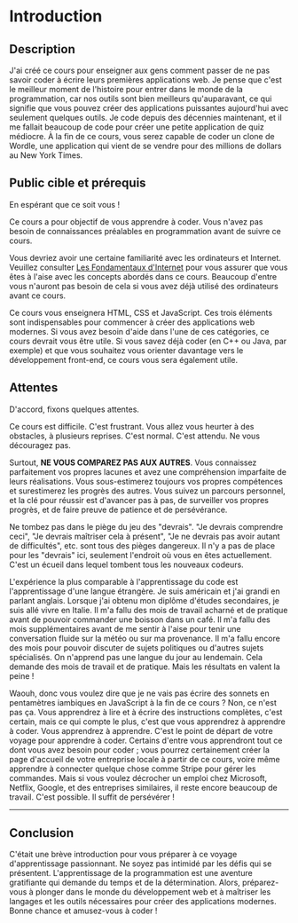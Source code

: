 # Introduction

## Description

J'ai créé ce cours pour enseigner aux gens comment passer de ne pas savoir coder à écrire leurs premières applications web. Je pense que c'est le meilleur moment de l'histoire pour entrer dans le monde de la programmation, car nos outils sont bien meilleurs qu'auparavant, ce qui signifie que vous pouvez créer des applications puissantes aujourd'hui avec seulement quelques outils. Je code depuis des décennies maintenant, et il me fallait beaucoup de code pour créer une petite application de quiz médiocre. À la fin de ce cours, vous serez capable de coder un clone de Wordle, une application qui vient de se vendre pour des millions de dollars au New York Times.

## Public cible et prérequis

En espérant que ce soit vous !

Ce cours a pour objectif de vous apprendre à coder. Vous n'avez pas besoin de connaissances préalables en programmation avant de suivre ce cours.

Vous devriez avoir une certaine familiarité avec les ordinateurs et Internet. Veuillez consulter [Les Fondamentaux d'Internet][internet-fundamentals] pour vous assurer que vous êtes à l'aise avec les concepts abordés dans ce cours. Beaucoup d'entre vous n'auront pas besoin de cela si vous avez déjà utilisé des ordinateurs avant ce cours.

Ce cours vous enseignera HTML, CSS et JavaScript. Ces trois éléments sont indispensables pour commencer à créer des applications web modernes. Si vous avez besoin d'aide dans l'une de ces catégories, ce cours devrait vous être utile. Si vous savez déjà coder (en C++ ou Java, par exemple) et que vous souhaitez vous orienter davantage vers le développement front-end, ce cours vous sera également utile.

<!-- ## Configuration

Ce cours fonctionne et a été testé à la fois sur macOS et Windows 10. Il fonctionnera également très bien sur Linux (il vous suffit de suivre les instructions pour macOS). Vous n'avez pas besoin d'un ordinateur particulièrement puissant pour suivre ce cours. 8 Go de RAM suffiront amplement, et vous pourrez probablement vous en sortir avec moins.

- Bien que vous ne soyez pas obligé d'utiliser [Visual Studio Code][vsc], c'est l'outil que j'utiliserai, et je vous donnerai des astuces amusantes tout au long du parcours. J'ai travaillé dans l'équipe de VS Code, alors je suis un peu partial !
- Les gens me demandent souvent quelle est ma configuration de codage, alors permettez-moi de vous la présenter rapidement !
  - Police d'écriture : [MonoLisa][monolisa]. N'oubliez pas d'activer les ligatures dans VS Code ! Si vous souhaitez avoir des ligatures sans Dank, jetez un œil à [Cascadia Code][cascadia] de Microsoft.
  - Thème : J'aime simplement Dark+, le thème par défaut de VS Code. Bien que j'aime aussi [Night Owl][night-owl] de Sarah Drasner.
  - Terminal : Je suis récemment revenu à l'utilisation du terminal intégré de macOS. [iTerm2][iterm] est également excellent. Sous Windows, j'apprécie [Windows Terminal][terminal].
  - Icônes VS Code : l'extension [vscode-icons][icons]. -->

<!-- ## Où signaler les problèmes

J'écris ces cours en veillant à ne pas commettre d'erreurs. Cependant, lorsqu'il s'agit d'enseigner plus de dix heures de contenu, les erreurs sont inévitables, que ce soit en matière de grammaire ou de contenu. Cependant, moi (ainsi que l'équipe fantastique de Frontend Masters) corrigeons constamment les erreurs pour que ceux d'entre vous qui suivent après puissent profiter du meilleur produit possible. Si vous repérez une erreur, nous serions ravis de la corriger. La meilleure façon de le faire est de [soumettre une demande d'extraction ou de signaler un problème sur le dépôt GitHub][issues]. Bien que je sois toujours ravi de discuter et de donner des conseils sur les réseaux sociaux, je ne peux pas fournir une assistance technique à tout le monde. De plus, si vous signalez un problème sur GitHub, d'autres personnes pourront trouver la même réponse que celle que vous avez reçue.

Nous parlerons de GitHub à la fin de ce cours si vous n'êtes pas familier avec cet outil. -->

<!-- ## Qui suis-je

Je m'appelle Brian Holt et je suis chef de produit chez Stripe. Je travaille sur toutes sortes d'outils pour les développeurs, tels que l'extension Stripe pour Visual Studio Code, le CLI Stripe, les SDK Stripe et d'autres outils que les développeurs utilisent pour écrire du code pour Stripe. Avant cela, j'ai travaillé sur Azure et Visual Studio Code chez Microsoft en tant que chef de produit, et avant cela, j'étais développeur JavaScript pendant une décennie, travaillant pour des entreprises comme LinkedIn, Netflix, Reddit et quelques autres start-ups. J'ai écrit _énormément_ de code.

J'ai appris à coder quand j'avais environ 10 ans. Mon frère me faisait écrire du code en C++ avant de me laisser jouer à des jeux vidéo. Cela m'a certainement bien préparé lorsque j'ai commencé à apprendre à coder à l'université, mais laissez-moi vous dire qu'il n'est jamais trop tard pour apprendre à coder. Les compétences nécessaires sont tout à fait accessibles à quiconque a suffisamment de motivation -->

## Attentes

D'accord, fixons quelques attentes.

Ce cours est difficile. C'est frustrant. Vous allez vous heurter à des obstacles, à plusieurs reprises. C'est normal. C'est attendu. Ne vous découragez pas.

Surtout, **NE VOUS COMPAREZ PAS AUX AUTRES**. Vous connaissez parfaitement vos propres lacunes et avez une compréhension imparfaite de leurs réalisations. Vous sous-estimerez toujours vos propres compétences et surestimerez les progrès des autres. Vous suivez un parcours personnel, et la clé pour réussir est d'avancer pas à pas, de surveiller vos propres progrès, et de faire preuve de patience et de persévérance.

Ne tombez pas dans le piège du jeu des "devrais". "Je devrais comprendre ceci", "Je devrais maîtriser cela à présent", "Je ne devrais pas avoir autant de difficultés", etc. sont tous des pièges dangereux. Il n'y a pas de place pour les "devrais" ici, seulement l'endroit où vous en êtes actuellement. C'est un écueil dans lequel tombent tous les nouveaux codeurs.

L'expérience la plus comparable à l'apprentissage du code est l'apprentissage d'une langue étrangère. Je suis américain et j'ai grandi en parlant anglais. Lorsque j'ai obtenu mon diplôme d'études secondaires, je suis allé vivre en Italie. Il m'a fallu des mois de travail acharné et de pratique avant de pouvoir commander une boisson dans un café. Il m'a fallu des mois supplémentaires avant de me sentir à l'aise pour tenir une conversation fluide sur la météo ou sur ma provenance. Il m'a fallu encore des mois pour pouvoir discuter de sujets politiques ou d'autres sujets spécialisés. On n'apprend pas une langue du jour au lendemain. Cela demande des mois de travail et de pratique. Mais les résultats en valent la peine !

Waouh, donc vous voulez dire que je ne vais pas écrire des sonnets en pentamètres iambiques en JavaScript à la fin de ce cours ? Non, ce n'est pas ça. Vous apprendrez à lire et à écrire des instructions complètes, c'est certain, mais ce qui compte le plus, c'est que vous apprendrez à apprendre à coder. Vous apprendrez à apprendre. C'est le point de départ de votre voyage pour apprendre à coder. Certains d'entre vous apprendront tout ce dont vous avez besoin pour coder ; vous pourrez certainement créer la page d'accueil de votre entreprise locale à partir de ce cours, voire même apprendre à connecter quelque chose comme Stripe pour gérer les commandes. Mais si vous voulez décrocher un emploi chez Microsoft, Netflix, Google, et des entreprises similaires, il reste encore beaucoup de travail. C'est possible. Il suffit de persévérer !

---

## Conclusion

C'était une brève introduction pour vous préparer à ce voyage d'apprentissage passionnant. Ne soyez pas intimidé par les défis qui se présentent. L'apprentissage de la programmation est une aventure gratifiante qui demande du temps et de la détermination. Alors, préparez-vous à plonger dans le monde du développement web et à maîtriser les langages et les outils nécessaires pour créer des applications modernes. Bonne chance et amusez-vous à coder !

[//]: # "Liens"
[twitter]: lien_vers_le_compte_twitter
[internet-fundamentals]: lien_vers_les_fondamentaux_d_internet
[fem]: lien_vers_frontend_masters
[vsc]: lien_vers_visual_studio_code
[monolisa]: lien_vers_monolisa
[cascadia]: lien_vers_cascadia_code
[night-owl]: lien_vers_night_owl
[iterm]: lien_vers_iterm
[terminal]: lien_vers_windows_terminal
[icons]: lien_vers_vscode_icons
[github]: lien_vers_compte_github
[pelo]: lien_vers_peloton
[site]: lien_vers_repo_github
[issues]: lien_vers_repo_github/issues
